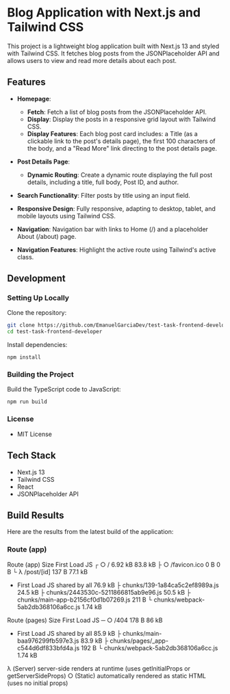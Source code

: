 # Blog Application with Next.js and Tailwind CSS

This project is a lightweight blog application built with Next.js 13 and styled with Tailwind CSS. It fetches blog posts from the JSONPlaceholder API and allows users to view and read more details about each post. 

## Features

- **Homepage**:
  - **Fetch**: Fetch a list of blog posts from the JSONPlaceholder API.
  - **Display**: Display the posts in a responsive grid layout with Tailwind CSS.
  - **Display Features**: Each blog post card includes: a Title (as a clickable link to the post's details page), the first 100 characters of the body, and a "Read More" link directing to the post details page.

- **Post Details Page**:
  - **Dynamic Routing**: Create a dynamic route displaying the full post details, including a title, full body, Post ID, and author.

- **Search Functionality**: Filter posts by title using an input field.

- **Responsive Design**: Fully responsive, adapting to desktop, tablet, and mobile layouts using Tailwind CSS.

- **Navigation**: Navigation bar with links to Home (/) and a placeholder About (/about) page.

- **Navigation Features**: Highlight the active route using Tailwind's active class.

## Development

### Setting Up Locally

Clone the repository:

```bash
git clone https://github.com/EmanuelGarciaDev/test-task-frontend-developer.git
cd test-task-frontend-developer
```

Install dependencies:

```
npm install
```

### Building the Project

Build the TypeScript code to JavaScript:

```
npm run build
```

### License

- MIT License

## Tech Stack
- Next.js 13
- Tailwind CSS
- React
- JSONPlaceholder API

## Build Results

Here are the results from the latest build of the application:

### Route (app)

Route (app)                                Size     First Load JS
┌ ○ /                                      6.92 kB        83.8 kB
├ ○ /favicon.ico                           0 B                0 B
└ λ /post/[id]                             137 B          77.1 kB
+ First Load JS shared by all              76.9 kB
  ├ chunks/139-1a84ca5c2ef8989a.js         24.5 kB
  ├ chunks/2443530c-5211866815ab9e96.js    50.5 kB
  ├ chunks/main-app-b2156cf0d1b07269.js    211 B
  └ chunks/webpack-5ab2db368106a6cc.js     1.74 kB

Route (pages)                              Size     First Load JS
─ ○ /404                                   178 B            86 kB
+ First Load JS shared by all              85.9 kB
  ├ chunks/main-baa976299fb597e3.js        83.9 kB
  ├ chunks/pages/_app-c544d6df833bfd4a.js  192 B
  └ chunks/webpack-5ab2db368106a6cc.js     1.74 kB

λ  (Server)  server-side renders at runtime (uses getInitialProps or getServerSideProps)
○  (Static)  automatically rendered as static HTML (uses no initial props)

